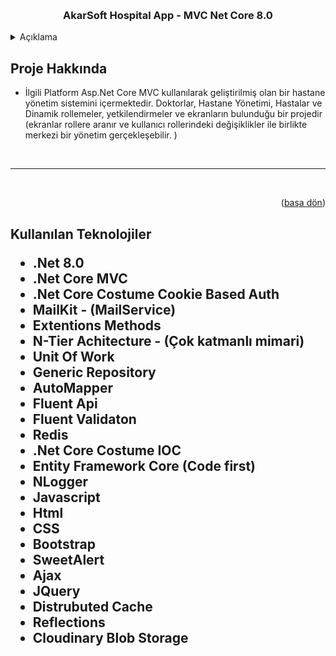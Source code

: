 <a name="readme-top"></a>




<!-- PROJECT LOGO -->
<br />

<div align="center">
  <h3 align="center">AkarSoft Hospital App  - MVC Net Core 8.0 </h3>
</div>



<!-- TABLE OF CONTENTS -->
<details>
  <summary>Açıklama</summary>
  <ol>
    <li>
      <a href="#Proje-Hakkinda">Proje Hakkında</a>
    </li>
    <li>
      <a href="#teknolojiler">Kullanılan Teknolojiler </a>
    </li>
      </ol>
</details>



<!-- ABOUT THE PROJECT -->
<h2 id="Proje-Hakkinda"> Proje Hakkında </h2>

 <!-- <img src ="https://github.com/mberkayakardev/E_Commerce_With_Core_MVC/blob/master/Resimler/CostumerKarsilama.png?raw=true" > -->
 

 
 

* İlgili Platform Asp.Net Core MVC kullanılarak geliştirilmiş olan bir hastane yönetim sistemini içermektedir. Doktorlar, Hastane Yönetimi, Hastalar ve Dinamik rollemeler, yetkilendirmeler ve ekranların bulunduğu bir projedir (ekranlar rollere aranır ve kullanıcı rollerindeki değişiklikler ile birlikte merkezi bir yönetim gerçekleşebilir. ) 

<br>
<hr>
<br>

 
<p align="right">(<a href="#readme-top">başa dön</a>)</p>


<h2 id="teknolojiler"> Kullanılan Teknolojiler </id>

* .Net 8.0
* .Net Core MVC
* .Net Core Costume Cookie Based Auth 
* MailKit - (MailService)
* Extentions Methods
* N-Tier Achitecture - (Çok katmanlı mimari)
* Unit Of Work
* Generic Repository
* AutoMapper
* Fluent Api
* Fluent Validaton
* Redis
* .Net Core Costume IOC 
* Entity Framework Core (Code first)
* NLogger
* Javascript
* Html  
* CSS  
* Bootstrap
* SweetAlert
* Ajax
* JQuery
* Distrubuted Cache 
* Reflections
* Cloudinary Blob Storage